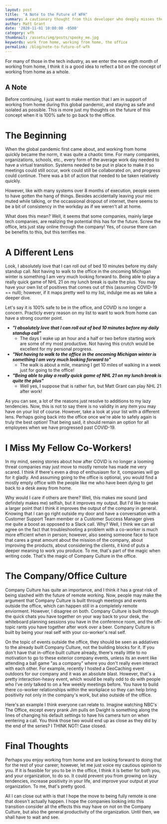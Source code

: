 ```yaml
---
layout: post
title:  "A Note to the Future of WFH"
summary: A cautionary thought from this developer who deeply misses the office.
author: Matt Grant
date: '2020-11-01 10:00:00 -0500'
category: wfh
thumbnail: /assets/img/posts/spooky_me.jpg
keywords: work from home, working from home, the office
permalink: /blog/note-to-future-of-wfh
---
```


For many of those in the tech industry, as we enter the now eigth month of working from home, I think it is a good idea to reflect a bit on the concept of working from home as a whole.

## A Note
Before continuing, I just want to make mention that I am in support of working from home during this global pandemic, and staying as safe and isolated as possible. This is more just my thoughts on the future of this concept when it is 100% safe to go back to the office.


# The Beginning
When the global pandemic first came about, and working from home quickly became the norm, it was quite a chaotic time. For many companies, organizations, schools, etc., every form of the average work day needed to have a virtual transition. Systems needed to be put in place to make it so meetings could still occur, work could still be collaborated on, and progress could continue. There was a bit of action that needed to be taken relatively quickly.

However, like with many systems over 8 months of execution, people seem to have gotten the hang of things. Besides accidentally leaving your mic muted while talking, or the occassional dropout of internet, there seems to be a bit of consistency in the workday as if we weren't all at home.

What does this mean? Well, it seems that some companies, mainly large tech companies, are realizing the potential this has for the future. Screw the office, lets just stay online through the company! Yes, of course there can be benefits to this, but this terrifies me.

# A Different Lens
Look, I absolutely love that I can roll out of bed 10 minutes before my daily standup call. Not having to walk to the office in the oncoming Michigan winter is something I am very much looking forward to. Being able to play a really quick game of NHL 21 on my lunch break is quite the plus. You may have your own list of positives that comes out of this (assuming COVID-19 == null); however, if it maps pretty well to my list, indulge me as we take a deeper dive.

Let's say it is 100% safe to be in the office, and COVID is no longer a concern. Practicly every reason on my list to want to work from home can have a strong counter point.
- ***"I absolutely love that I can roll out of bed 10 minutes before my daily standup call"***
  - The days I wake up an hour and a half or two before starting work are some of my most productive. Not having this crutch would be excellent for my personal progress.
- ***"Not having to walk to the office in the oncoming Michigan winter is something I am very much looking forward to"***
  - The walk is about a mile, meaning I get 10 miles of walking in a week just for going to the office!
- ***"Being able to play a really quick game of NHL 21 on my lunch break is quite the plus"***
  - Well yes, I suppose that is rather fun, but Matt Grant can play NHL 21 after work!

As you can see, a lot of the reasons just resolve to additions to my lazy tendencies. Now, this is not to say there is no validity in any item you may have on your list of course. However, take a look at your list with a different lens. Perhaps going back into the office once we're able to safely again is truly the best option! That being said, it should remain an option for all employees when we have progressed past COVID-19.

# I Miss My Fellow Co-Workers!
In my mind, seeing stories about how after COVID is no longer a looming threat companies may just move to mostly remote has made me very scared. I think if there's even a drop of enthusiasm for it, companies will go for it gladly. And assuming going to the office is optional, you would find a mostly empty office with the people like me who have been dying to get back to a desk away from home.

Why would I care if others are there? Well, this makes me sound (and definitely makes me) selfish, but it improves my output. But I'd like to make a larger point that I think it improves the output of the company in general. Knowing that I can go right outside my door and have a conversation with a Customer Support Team member or a Customer Success Manager gives me quite a boost as opposed to a Slack call. Why? Well, I think we can all agree on the fact that troubleshooting a problem with a co-worker is much more efficient when in person; however, also seeing someone face to face that cares a great amount about the mission of the company, about improving the products, about considering the clients, it kind of puts a deeper meaning to work you produce. To me, that's part of the magic when writing code. That's the magic of Company Culture in the office.

# The Company/Office Culture
Company Culture has quite an importance, and I think it has a great risk of being slashed with the future of remote working. Now, people may make the argument that Company Culture is built through meetings and events outside the office, which can happen still in a completely remote enviorment. However, I disagree on both. Company Culture is built through the quick chats you have together on your way back to your desk, the whiteboard planning sessions you have in the conference room, and the off-topic rants you have together after work over a beer. Company Culture is built by being your real self with your co-worker's real self.

On the topic of events outside the office, they should be seen as addatives to the already built Company Culture, not the building blocks for it. If you don't have that in-office built culture already, there's really little to no motivation to go to these exterior company events, unless its an event like attending a ball game "as a company" where you don't really even interact with each other. For example, recently I hosted a GeoCaching event outdoors for our company and it was an absolute blast. However, that's a pretty interaction-heavy event, which would be really odd to do with people who I've only talked to on a few weekly meetings before. You have to build there co-worker relationships within the workplace so they can help bring positivity not only in the company's work, but also outside of the office.

Here's an example I think everyone can relate to. Imagine watching NBC's The Office, except every prank Jim pulls on Dwight is something along the lines of changing his default settings to have his camera turn on when eentering a call. You think those two would end up as close as they did by the end of the series? I THINK NOT! Case closed.

# Final Thoughts
Perhaps you enjoy working from home and are looking forward to doing that for the rest of your career; however, let me just voice my cautious opinion to you. If it is feasible for you to be in the office, I think it is better for both you, and your organization, to do so. It could prevent you from growing on lazy tendencies, increase positivity in your life, and improve your output at your organization. To me, that's pretty good.

All I can close out with is that I hope the move to being fully remote is one that doesn't actually happen. I hope the companies looking into this transition consider all the effects this may have on not on the Company Culture, but also the general productivity of the organization. Until then, we shall have to wait and see.